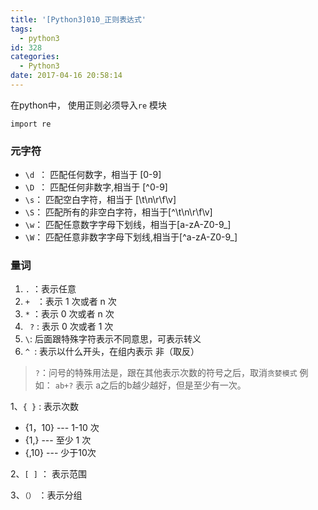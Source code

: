 ```yaml
---
title: '[Python3]010_正则表达式'
tags:
  - python3
id: 328
categories:
  - Python3
date: 2017-04-16 20:58:14
---
```


在python中，  使用正则必须导入`re` 模块

    import re
     

### 元字符

- `\d `：  匹配任何数字，相当于 [0-9]
- `\D `： 匹配任何非数字,相当于 [^0-9]
- `\s`： 匹配空白字符，相当于 [\t\n\r\f\v]
- `\S`： 匹配所有的非空白字符，相当于[^\t\n\r\f\v]
- `\w`： 匹配任意数字字母下划线，相当于[a-zA-Z0-9_]
- `\W`： 匹配任意非数字字母下划线,相当于[^a-zA-Z0-9_]

### 量词

1. `.` ：表示任意
2. `+ ` ：表示 1 次或者 n 次
3. ` * `  ：表示 0 次或者 n 次
4. ` ?` : 表示 0 次或者 1 次
5. ` \ `: 后面跟特殊字符表示不同意思，可表示转义
6. `^ `: 表示以什么开头，在组内表示 非（取反）

> `?`：问号的特殊用法是，跟在其他表示次数的符号之后，取消`贪婪模式`
>例如： `ab+?` 表示 a之后的b越少越好，但是至少有一次。



1、`{ }` : 表示次数

- {1，10} --- 1-10 次
- {1,} --- 至少 1 次
- {,10} --- 少于10次

2、`[ ]` ： 表示范围

3、`（）` ：表示分组